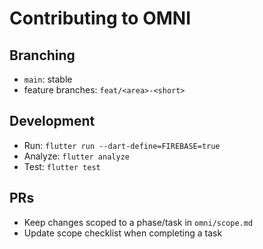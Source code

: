 # Contributing to OMNI

## Branching

- `main`: stable
- feature branches: `feat/<area>-<short>`

## Development

- Run: `flutter run --dart-define=FIREBASE=true`
- Analyze: `flutter analyze`
- Test: `flutter test`

## PRs

- Keep changes scoped to a phase/task in `omni/scope.md`
- Update scope checklist when completing a task
